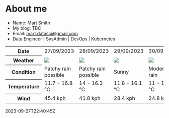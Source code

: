 # About me

- Name: Mart Smith
- My blog: TBC
- Email: [mart.datasci@gmail.com](mailto:mart.datasci6@gmail.com)
- Data Engineer | SysAdmin | DevOps | Kubernetes


<table>
    <tr>
        <th>Date</th>
        <td>27/09/2023</td><td>28/09/2023</td><td>29/09/2023</td><td>30/09/2023</td><td>01/10/2023</td><td>02/10/2023</td><td>03/10/2023</td>
    </tr>
    <tr>
        <th>Weather</th>
        <td><img src="https://cdn.weatherapi.com/weather/64x64/day/176.png"/></td><td><img src="https://cdn.weatherapi.com/weather/64x64/day/176.png"/></td><td><img src="https://cdn.weatherapi.com/weather/64x64/day/113.png"/></td><td><img src="https://cdn.weatherapi.com/weather/64x64/day/302.png"/></td><td><img src="https://cdn.weatherapi.com/weather/64x64/day/176.png"/></td><td><img src="https://cdn.weatherapi.com/weather/64x64/day/176.png"/></td><td><img src="https://cdn.weatherapi.com/weather/64x64/day/176.png"/></td>
    </tr>
    <tr>
        <th>Condition</th>
        <td width="200px">Patchy rain possible</td><td width="200px">Patchy rain possible</td><td width="200px">Sunny</td><td width="200px">Moderate rain</td><td width="200px">Patchy rain possible</td><td width="200px">Patchy rain possible</td><td width="200px">Patchy rain possible</td>
    </tr>
    <tr>
        <th>Temperature</th>
        <td>11.7 -  16.8 °C</td><td>14 -  16.3 °C</td><td>11.8 -  16.1 °C</td><td>11 -  14.9 °C</td><td>12.2 -  18.1 °C</td><td>12.1 -  16.2 °C</td><td>11 -  14.7 °C</td>
    </tr>
    <tr>
        <th>Wind</th>
        <td>45.4 kph</td><td>41.8 kph</td><td>28.4 kph</td><td>24.8 kph</td><td>20.9 kph</td><td>17.3 kph</td><td>28.8 kph</td>
    </tr>
</table>


2023-09-27T22:40:45Z

